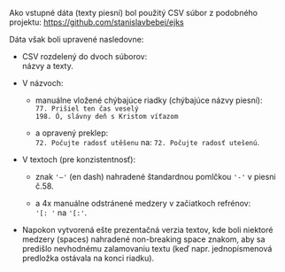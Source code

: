 Ako vstupné dáta (texty piesní) bol použitý CSV súbor z podobného projektu: https://github.com/stanislavbebej/ejks  

Dáta však boli upravené nasledovne:  
- CSV rozdelený do dvoch súborov:  
názvy a texty.  

- V názvoch:  
  - manuálne vložené chýbajúce riadky (chýbajúce názvy piesní):  
`77. Prišiel ten čas veselý`  
`198. Ó, slávny deň s Kristom víťazom`  

  - a opravený preklep:  
`72. Počujte radosť utěšenu` na: 
`72. Počujte radosť utešenú`.  

- V textoch (pre konzistentnosť):  
  - znak `'–'` (en dash) nahradené štandardnou pomlčkou `'-'` v piesni č.58.

  - a 4x manuálne odstránené medzery v začiatkoch refrénov:  
`'[: '` na `'[:'`.

- Napokon vytvorená ešte prezentačná verzia textov, kde boli niektoré medzery (spaces) nahradené non-breaking space znakom, aby sa predišlo nevhodnému zalamovaniu textu (keď napr. jednopísmenová predložka ostávala na konci riadku).  
